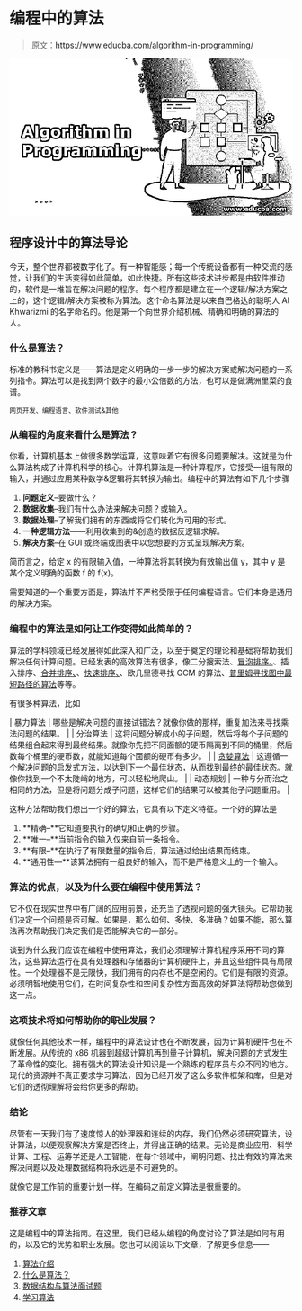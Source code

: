 # 编程中的算法

> 原文：<https://www.educba.com/algorithm-in-programming/>

![Algorithm-in-Programming](img/990d3f66ccae4488ac73d2c6bfd7040f.png)



## 程序设计中的算法导论

今天，整个世界都被数字化了。有一种智能感；每一个传统设备都有一种交流的感觉，让我们的生活变得如此简单，如此快捷。所有这些技术进步都是由软件推动的，软件是一堆旨在解决问题的程序。每个程序都是建立在一个逻辑/解决方案之上的，这个逻辑/解决方案被称为算法。这个命名算法是以来自巴格达的聪明人 Al Khwarizmi 的名字命名的。他是第一个向世界介绍机械、精确和明确的算法的人。

### 什么是算法？

标准的教科书定义是——算法是定义明确的一步一步的解决方案或解决问题的一系列指令。算法可以是找到两个数字的最小公倍数的方法，也可以是做满洲里菜的食谱。

<small>网页开发、编程语言、软件测试&其他</small>

### 从编程的角度来看什么是算法？

你看，计算机基本上做很多数学运算，这意味着它有很多问题要解决。这就是为什么算法构成了计算机科学的核心。计算机算法是一种计算程序，它接受一组有限的输入，并通过应用某种数学&逻辑将其转换为输出。编程中的算法有如下几个步骤

1.  **问题定义**–要做什么？
2.  **数据收集**–我们有什么办法来解决问题？或输入。
3.  **数据处理**–了解我们拥有的东西或将它们转化为可用的形式。
4.  **一种逻辑方法**——利用收集到的&创造的数据反逻辑求解。
5.  **解决方案**–在 GUI 或终端或图表中以您想要的方式呈现解决方案。

简而言之，给定 x 的有限输入值，一种算法将其转换为有效输出值 y，其中 y 是某个定义明确的函数 f 的 f(x)。

需要知道的一个重要方面是，算法并不严格受限于任何编程语言。它们本身是通用的解决方案。

### 编程中的算法是如何让工作变得如此简单的？

算法的学科领域已经发展得如此深入和广泛，以至于奠定的理论和基础将帮助我们解决任何计算问题。已经发表的高效算法有很多，像二分搜索法、[冒泡排序、](https://www.educba.com/bubble-sort-in-javascript/)、插入排序、[合并排序、](https://www.educba.com/merge-sort-in-java/)、[快速排序、](https://www.educba.com/quick-sort-in-java/)、欧几里德寻找 GCM 的算法、[普里姆寻找图中最短路径的算法](https://www.educba.com/prims-algorithm/)等等。

有很多种算法，比如

| 暴力算法 | 哪些是解决问题的直接试错法？就像你做的那样，重复加法来寻找乘法问题的结果。 |
| 分治算法 | 这将问题分解成小的子问题，然后将每个子问题的结果组合起来得到最终结果。就像你先把不同面额的硬币隔离到不同的桶里，然后数每个桶里的硬币数，就能知道每个面额的硬币有多少。 |
| [贪婪算法](https://www.educba.com/what-is-a-greedy-algorithm/) | 这遵循一个解决问题的启发式方法，以达到下一个最佳状态，从而找到最终的最佳状态。就像你找到一个不太陡峭的地方，可以轻松地爬山。 |
| 动态规划 | 一种与分而治之相同的方法，但是将问题分成子问题，这样它们的结果可以被其他子问题重用。 |

这种方法帮助我们想出一个好的算法，它具有以下定义特征。一个好的算法是

1.  **精确–**它知道要执行的确切和正确的步骤。
2.  **唯一–**当前指令的输入仅来自前一条指令。
3.  **有限–**在执行了有限数量的指令后，算法通过给出结果而结束。
4.  **通用性—**该算法拥有一组良好的输入，而不是严格意义上的一个输入。

### 算法的优点，以及为什么要在编程中使用算法？

它不仅在现实世界中有广阔的应用前景，还充当了透视问题的强大镜头。它帮助我们决定一个问题是否可解。如果是，那么如何、多快、多准确？如果不能，那么算法再次帮助我们决定我们是否能解决它的一部分。

谈到为什么我们应该在编程中使用算法，我们必须理解计算机程序采用不同的算法，这些算法运行在具有处理器和存储器的计算机硬件上，并且这些组件具有局限性。一个处理器不是无限快，我们拥有的内存也不是空闲的。它们是有限的资源。必须明智地使用它们，在时间复杂性和空间复杂性方面高效的好算法将帮助您做到这一点。

### 这项技术将如何帮助你的职业发展？

就像任何其他技术一样，编程中的算法设计也在不断发展，因为计算机硬件也在不断发展。从传统的 x86 机器到超级计算机再到量子计算机，解决问题的方式发生了革命性的变化。拥有强大的算法设计知识是一个熟练的程序员与众不同的地方。现代的资源并不真正要求学习算法，因为已经开发了这么多软件框架和库，但是对它们的透彻理解将会给你更多的帮助。

### 结论

尽管有一天我们有了速度惊人的处理器和连续的内存，我们仍然必须研究算法，设计算法，以便观察解决方案是否终止，并得出正确的结果。无论是商业应用、科学计算、工程、运筹学还是人工智能，在每个领域中，阐明问题、找出有效的算法来解决问题以及处理数据结构将永远是不可避免的。

就像它是工作前的重要计划一样。在编码之前定义算法是很重要的。

### 推荐文章

这是编程中的算法指南。在这里，我们已经从编程的角度讨论了算法是如何有用的，以及它的优势和职业发展。您也可以阅读以下文章，了解更多信息——

1.  [算法介绍](https://www.educba.com/introduction-to-algorithm/)
2.  [什么是算法？](https://www.educba.com/what-is-an-algorithm/)
3.  [数据结构与算法面试题](https://www.educba.com/data-structures-and-algorithms-interview-questions/)
4.  [学习算法](https://www.educba.com/learning-algorithms/)





